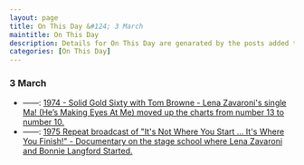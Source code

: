 ```yaml
---
layout: page
title: On This Day &#124; 3 March
maintitle: On This Day
description: Details for On This Day are genarated by the posts added to the website so the content is subject to changes/updates over time.
categories: [On This Day]
---
```


<h3>3 March</h3>

<ul>
<li> ——: <a href="/1974-03-03-Solid-Gold-Sixty-with-Tom-Browne/">1974 - Solid Gold Sixty with Tom Browne - Lena Zavaroni's single Ma! (He’s Making Eyes At Me) moved up the charts from number 13 to number 10.</a></li>
<li> ——: <a href="/1984-08-19-its-not-where-you-start-its-where-you-finish">1975 Repeat broadcast of "It's Not Where You Start ... It's Where You Finish!" - Documentary on the stage school where Lena Zavaroni and Bonnie Langford Started.</a></li>
</ul>

